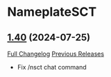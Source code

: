 # NameplateSCT

## [1.40](https://github.com/Justw8/NameplateSCT/tree/1.40) (2024-07-25)
[Full Changelog](https://github.com/Justw8/NameplateSCT/compare/1.39...1.40) [Previous Releases](https://github.com/Justw8/NameplateSCT/releases)

- Fix /nsct chat command  
